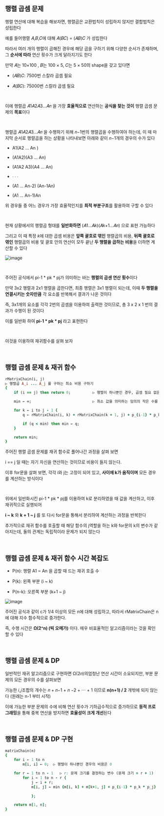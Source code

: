 ## 행렬 곱셈 문제 

행렬 연산에 대해 복습을 해보자면, 행렬곱은 교환법칙이 성립하지 않지만 결합법칙은 성립한다

예를 들어행렬 𝐴,𝐵,𝐶에 대해 𝐴(𝐵𝐶) = (𝐴𝐵)𝐶 가 성립한다 

따라서 여러 개의 행렬이 곱해진 경우에 해당 곱을 구하기 위해 다양한 순서가 존재하며, 그 **순서에 따라** 연산 횟수가 크게 달라지기도 한다

만약 𝐴는 10×100 , 𝐵는 100 × 5, 𝐶는 5 × 50의 shape을 갖고 있다면

- (𝐴𝐵)𝐶: 7500번 스칼라 곱셈 필요

- 𝐴(𝐵𝐶): 75000번 스칼라 곱셈 필요

<br/>

이에 행렬곱 𝐴1𝐴2𝐴3…𝐴𝑛 을 가장 **효율적으로** 연산하는 **공식을 찾는 것이** 행렬 곱셈 문제의 **목표**이다

<br/>

행렬곱 𝐴1𝐴2𝐴3…𝐴𝑛 을 수행하기 위해 𝑛−1번의 행렬곱을 수행하여야 하는데, 이 때 마지막 순서로 행렬곱을 하는 상황을 나타내보면 아래와 같이 𝑛−1개의 경우의 수가 있다

- A1(A2 … An )

- (A1A2)(A3 … An)

- (A1A2 A3)(A4 … An)

- ∙ ∙ ∙

- (A1 … An-2) (An-1An)

- (A1 … An-1)An

위 경우들 중 어느 경우가 가장 효율적인지를 **최적 부분구조**를 활용하여 구할 수 있다

<br/>

현재 상황에서의 행렬곱 형태를 **일반화하면** (𝐴1…𝐴𝑘)(𝐴𝑘+1…𝐴𝑛) 으로 표현 가능하다

그리고 이 때 특정 𝑘에 대한 곱셈 비용은 **앞쪽 괄호로 엮인** 행렬곱의 비용, **뒤쪽 괄호로 엮인** 행렬곱의 비용 및 괄호 안의 연산이 모두 끝난 **두 행렬을 곱하는 비용**을 더하면 계산할 수 있다

![image](https://github.com/user-attachments/assets/d28c2906-f615-4bb5-aef6-13aaa51f31b3)

<br/>

주어진 공식에서 pi-1 * pk * pj가 의미하는 바는 **행렬의 곱센 연산 횟수**이다

만약 3x2 행렬과 2x1 행렬을 곱한다면, 최종 행렬은 3x1 행렬이 되는데, 이때 **두 행렬을 연결시키는 숫자만큼** 각 요소를 반복해서 결과가 나온 것이다 

즉, 3x1개의 요소를 각각 2번의 곱셈을 이용하여 출력한 것이므로, 총 3 x 2 x 1 번의 결과가 수행이 된 것이다 

이를 일반화 하여 **pi-1 * pk * pj** 라고 표현한다

<br/>

이것을 이용하여 재귀함수를 살펴 보자 

<br/>

## 행렬 곱셈 문제 & 재귀 함수 

```ruby
rMatrixChain(i, j)
▷ 행렬곱 A_i ... A_j 를 구하는 최소 비용 구하기
{
    if (i == j) then return 0;          ▷ 행렬이 하나뿐인 경우, 곱셈 필요 없음 → 비용 0

    min ← ∞;                            ▷ 최소 값을 의미하는 임의의 작은 수를 의미

    for k ← i to j - 1 {
        q ← rMatrixChain(i, k) + rMatrixChain(k + 1, j) + p_{i-1} * p_k * p_j;   ▷ 두 부분의 최소 비용 + 최종 곱셈 비용

        if (q < min) then min ← q;
    }

    return min;
}
```

주어진 행렬 곱셈 문제를 재귀 함수로 풀어나간 과정을 살펴 보면 

i == j 일 때는 자기 자신을 연산하는 것이므로 비용이 들지 않는다.

이후 for문을 살펴 보면, 각각 i와 j는 고정이 되어 있고, **사이에 k가 움직이며** 모든 경우를 계산하는 방식이다 

<br/>

위에서 일반화시킨 pi-1 * pk * pj를 이용하여 k로 분리하였을 때 값을 계산하고, 이후 재귀적으로 실행되어 

**i ~ k** 와 **k + 1 ~ j** 를 또 다시 for문을 통해서 분리하여 계산하는 과정을 반복한다 

추가적으로 재귀 함수를 호출할 때 해당 함수의 j역할을 하는 k와 for문의 k의 변수가 같아지는데, 둘의 관계는 독립적이라 문제가 되지 않는다

<br/>

## 행렬 곱셈 문제 & 재귀 함수 시간 복잡도 

- P(n): 행렬 A1 ~ An 을 곱할 때 드는 재귀 호출 수

- P(k): 왼쪽 부분 (i ~ k)

- P(n-k): 오른쪽 부분 (k+1 ~ j)

![image](https://github.com/user-attachments/assets/cce97e90-0c25-47c4-a5c5-8c0b583b5979)

주어진 공식과 같이 c가 1/4 이상의 모든 n에 대해 성립하고, 따라서 rMatrixChain은 n에 대해 지수 함수적으로 증가한다.

즉, 수행 시간은 **Ω(2^n) (빅 오메가)** 이다. 매우 비효율적인 알고리즘이라는 것을 확인할 수 있다 

<br/>

## 행렬 곱셈 문제 & DP 

일반적인 재귀 알고리즘으로 구현하면 Ω(2𝑛)의엄청난 연산 시간이 소요되지만, 부분 문제의 모든 경우의 수를 살펴보면

가능한 𝑖,𝑗조합의 개수는 𝑛 + 𝑛−1 + 𝑛 −2 + ⋯ + 1 이므로 **n(n+1) / 2** 개밖에 되지 않는다 (원래는 n-1 부터 시작)

이에 가능한 부분 문제의 수에 비해 연산 횟수가 기하급수적으로 증가하므로 **동적 프로그래밍**을 통해 중복 연산을 방지하면 **효율성이 크게 개선**된다

<br/>

## 행렬 곱셈 문제 & DP 구현 

```ruby
matrixChain(n)
{
    for i ← 1 to n
        m[i, i] ← 0;  ▷ 행렬이 하나뿐인 경우의 비용은 0

    for r ← 1 to n - 1   ▷ r: 문제 크기를 결정하는 변수 (문제 크기 = r + 1)
        for i ← 1 to n - r {
            j ← i + r;
            m[i, j] ← min {m[i, k] + m[k+1, j] + p_{i-1} * p_k * p_j}
               
            };

    return m[1, n];
}
```
















































































